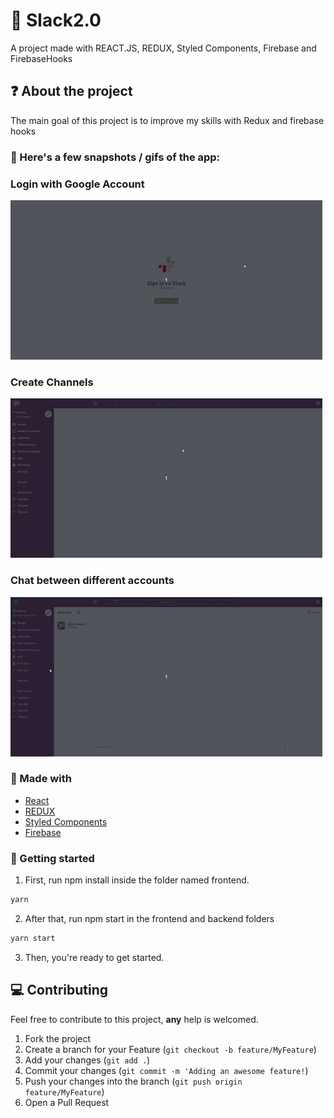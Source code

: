# :closed_book: Slack2.0
A project made with REACT.JS, REDUX, Styled Components, Firebase and FirebaseHooks

## :question: About the project

The main goal of this project is to improve my skills with Redux and firebase hooks
  
### :iphone: Here's a few snapshots / gifs of the app:
  
<div>
  <h3>Login with Google Account</h3>
  <img src="https://github.com/SousaVictorH/Slack2.0/blob/master/public/videos/slackLogin.gif" alt="Login">
</div>

<div>
  <h3>Create Channels</h3>
  <img src="https://github.com/SousaVictorH/Slack2.0/blob/master/public/videos/slackChat.gif" alt="Channels">
</div>

<div>
  <h3>Chat between different accounts</h3>
  <img src="https://github.com/SousaVictorH/Slack2.0/blob/master/public/videos/slackMultipleAccounts.gif" alt="Chat">
</div>

###  :hammer: Made with

- [React](https://pt-br.reactjs.org/)
- [REDUX](https://redux.js.org/)
- [Styled Components](https://styled-components.com/docs)
- [Firebase](https://firebase.google.com/docs) 

<!-- GETTING STARTED -->

### :triangular_flag_on_post: Getting started

1. First, run npm install inside the folder named frontend.

```sh
yarn
```

2. After that, run npm start in the frontend and backend folders

```sh
yarn start
```

3. Then, you're ready to get started.

## :computer: Contributing

Feel free to contribute to this project, **any** help is welcomed.

1. Fork the project
2. Create a branch for your Feature (`git checkout -b feature/MyFeature`)
3. Add your changes (`git add .`)
4. Commit your changes (`git commit -m 'Adding an awesome feature!`)
5. Push your changes into the branch (`git push origin feature/MyFeature`)
6. Open a Pull Request
